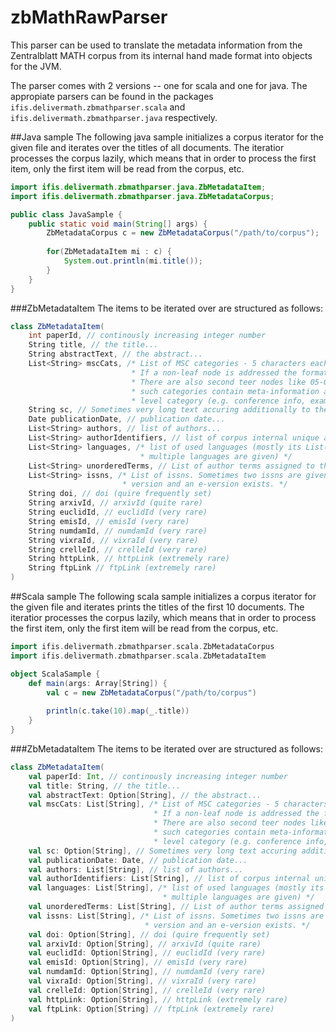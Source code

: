 zbMathRawParser
===============
This parser can be used to translate the metadata information from the Zentralblatt MATH corpus from its internal hand made format into objects for the JVM.

The parser comes with 2 versions -- one for scala and one for java. The appropiate parsers can be found in the packages `ifis.delivermath.zbmathparser.scala` and `ifis.delivermath.zbmathparser.java` respectively.

##Java sample
The following java sample initializes a corpus iterator for the given file and iterates over the titles of all documents. The iteratior processes the corpus lazily, which means that in order to process the first item, only the first item will be read from the corpus, etc.

```java
import ifis.delivermath.zbmathparser.java.ZbMetadataItem;
import ifis.delivermath.zbmathparser.java.ZbMetadataCorpus;

public class JavaSample {
    public static void main(String[] args) {
        ZbMetadataCorpus c = new ZbMetadataCorpus("/path/to/corpus");
        
        for(ZbMetadataItem mi : c) {
            System.out.println(mi.title());
        }
    }
}
```

###ZbMetadataItem
The items to be iterated over are structured as follows:

```scala
class ZbMetadataItem(
    int paperId, // continously increasing integer number
    String title, // the title...
    String abstractText, // the abstract...
    List<String> mscCats, /* List of MSC categories - 5 characters each
                           * If a non-leaf node is addressed the format is e.g. 05Bxx or 05-xx
                           * There are also second teer nodes like 05-03 - documents containing
                           * such categories contain meta-information about the respective top 
                           * level category (e.g. conference info, examples, applications, etc.) */
    String sc, // Sometimes very long text accuring additionally to the abstract. No clue what it means...
    Date publicationDate, // publication date...
    List<String> authors, // list of authors...
    List<String> authorIdentifiers, // list of corpus internal unique author identifiers
    List<String> languages, /* list of used languages (mostly its List(EN), but sometimes 
                             * multiple languages are given) */
    List<String> unorderedTerms, // List of author terms assigned to the paper
    List<String> issns, /* List of issns. Sometimes two issns are given - most likely when a print 
                         * version and an e-version exists. */
    String doi, // doi (quire frequently set)
    String arxivId, // arxivId (quite rare)
    String euclidId, // euclidId (very rare)
    String emisId, // emisId (very rare)
    String numdamId, // numdamId (very rare)
    String vixraId, // vixraId (very rare)
    String crelleId, // crelleId (very rare)
    String httpLink, // httpLink (extremely rare) 
    String ftpLink // ftpLink (extremely rare)
)
```

##Scala sample
The following scala sample initializes a corpus iterator for the given file and iterates prints the titles of the first 10 documents. The iteratior processes the corpus lazily, which means that in order to process the first item, only the first item will be read from the corpus, etc.

```scala
import ifis.delivermath.zbmathparser.scala.ZbMetadataCorpus
import ifis.delivermath.zbmathparser.scala.ZbMetadataItem

object ScalaSample {
    def main(args: Array[String]) {
        val c = new ZbMetadataCorpus("/path/to/corpus")
        
        println(c.take(10).map(_.title))
    }
}
```

###ZbMetadataItem
The items to be iterated over are structured as follows:

```scala
class ZbMetadataItem(
    val paperId: Int, // continously increasing integer number
    val title: String, // the title...
    val abstractText: Option[String], // the abstract...
    val mscCats: List[String], /* List of MSC categories - 5 characters each
                                * If a non-leaf node is addressed the format is e.g. 05Bxx or 05-xx
                                * There are also second teer nodes like 05-03 - documents containing
                                * such categories contain meta-information about the respective top 
                                * level category (e.g. conference info, examples, applications, etc.) */
    val sc: Option[String], // Sometimes very long text accuring additionally to the abstract. No clue what it means...
    val publicationDate: Date, // publication date...
    val authors: List[String], // list of authors...
    val authorIdentifiers: List[String], // list of corpus internal unique author identifiers
    val languages: List[String], /* list of used languages (mostly its List(EN), but sometimes 
                                  * multiple languages are given) */
    val unorderedTerms: List[String], // List of author terms assigned to the paper
    val issns: List[String], /* List of issns. Sometimes two issns are given - most likely when a print 
                              * version and an e-version exists. */
    val doi: Option[String], // doi (quire frequently set)
    val arxivId: Option[String], // arxivId (quite rare)
    val euclidId: Option[String], // euclidId (very rare)
    val emisId: Option[String], // emisId (very rare)
    val numdamId: Option[String], // numdamId (very rare)
    val vixraId: Option[String], // vixraId (very rare)
    val crelleId: Option[String], // crelleId (very rare)
    val httpLink: Option[String], // httpLink (extremely rare) 
    val ftpLink: Option[String] // ftpLink (extremely rare)
)
```
